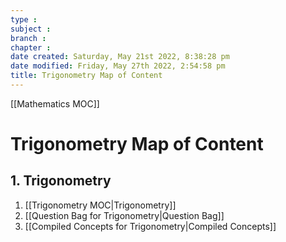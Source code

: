 ```yaml
---
type : 
subject : 
branch :
chapter :
date created: Saturday, May 21st 2022, 8:38:28 pm
date modified: Friday, May 27th 2022, 2:54:58 pm
title: Trigonometry Map of Content
---
```


[[Mathematics MOC]]

# Trigonometry Map of Content

## 1. Trigonometry
1. [[Trigonometry MOC|Trigonometry]]
2. [[Question Bag for Trigonometry|Question Bag]]
3. [[Compiled Concepts for Trigonometry|Compiled Concepts]]
